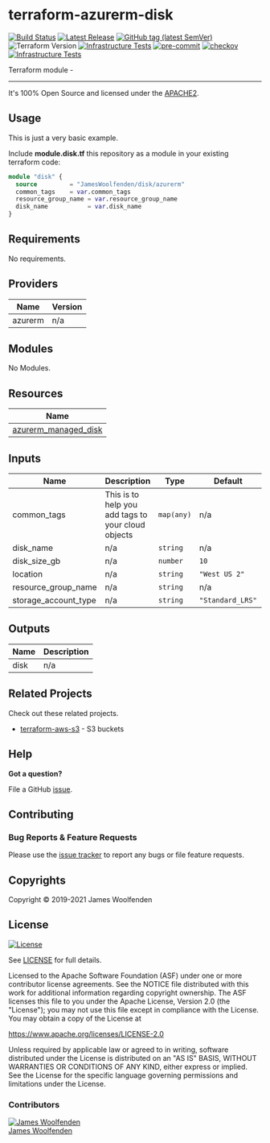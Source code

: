 # terraform-azurerm-disk

[![Build Status](https://github.com/JamesWoolfenden/terraform-azurerm-disk/workflows/Verify%20and%20Bump/badge.svg?branch=master)](https://github.com/JamesWoolfenden/terraform-azurerm-disk)
[![Latest Release](https://img.shields.io/github/release/JamesWoolfenden/terraform-azurerm-disk.svg)](https://github.com/JamesWoolfenden/terraform-azurerm-disk/releases/latest)
[![GitHub tag (latest SemVer)](https://img.shields.io/github/tag/JamesWoolfenden/terraform-azurerm-disk.svg?label=latest)](https://github.com/JamesWoolfenden/terraform-azurerm-disk/releases/latest)
![Terraform Version](https://img.shields.io/badge/tf-%3E%3D0.14.0-blue.svg)
[![Infrastructure Tests](https://www.bridgecrew.cloud/badges/github/JamesWoolfenden/terraform-azurerm-disk/cis_aws)](https://www.bridgecrew.cloud/link/badge?vcs=github&fullRepo=JamesWoolfenden%2Fterraform-azurerm-disk&benchmark=CIS+AWS+V1.2)
[![pre-commit](https://img.shields.io/badge/pre--commit-enabled-brightgreen?logo=pre-commit&logoColor=white)](https://github.com/pre-commit/pre-commit)
[![checkov](https://img.shields.io/badge/checkov-verified-brightgreen)](https://www.checkov.io/)
[![Infrastructure Tests](https://www.bridgecrew.cloud/badges/github/jameswoolfenden/terraform-azurerm-disk/general)](https://www.bridgecrew.cloud/link/badge?vcs=github&fullRepo=JamesWoolfenden%2Fterraform-azurerm-disk&benchmark=INFRASTRUCTURE+SECURITY)

Terraform module -

---

It's 100% Open Source and licensed under the [APACHE2](LICENSE).

## Usage

This is just a very basic example.

Include **module.disk.tf** this repository as a module in your existing terraform code:

```terraform
module "disk" {
  source         = "JamesWoolfenden/disk/azurerm"
  common_tags    = var.common_tags
  resource_group_name = var.resource_group_name
  disk_name           = var.disk_name
}
```

<!-- BEGINNING OF PRE-COMMIT-TERRAFORM DOCS HOOK -->
## Requirements

No requirements.

## Providers

| Name | Version |
|------|---------|
| azurerm | n/a |

## Modules

No Modules.

## Resources

| Name |
|------|
| [azurerm_managed_disk](https://registry.terraform.io/providers/hashicorp/azurerm/latest/docs/resources/managed_disk) |

## Inputs

| Name | Description | Type | Default | Required |
|------|-------------|------|---------|:--------:|
| common\_tags | This is to help you add tags to your cloud objects | `map(any)` | n/a | yes |
| disk\_name | n/a | `string` | n/a | yes |
| disk\_size\_gb | n/a | `number` | `10` | no |
| location | n/a | `string` | `"West US 2"` | no |
| resource\_group\_name | n/a | `string` | n/a | yes |
| storage\_account\_type | n/a | `string` | `"Standard_LRS"` | no |

## Outputs

| Name | Description |
|------|-------------|
| disk | n/a |
<!-- END OF PRE-COMMIT-TERRAFORM DOCS HOOK -->

## Related Projects

Check out these related projects.

- [terraform-aws-s3](https://github.com/jameswoolfenden/terraform-aws-s3) - S3 buckets

## Help

**Got a question?**

File a GitHub [issue](https://github.com/JamesWoolfenden/terraform-azurerm-disk/issues).

## Contributing

### Bug Reports & Feature Requests

Please use the [issue tracker](https://github.com/JamesWoolfenden/terraform-azurerm-disk/issues) to report any bugs or file feature requests.

## Copyrights

Copyright © 2019-2021 James Woolfenden

## License

[![License](https://img.shields.io/badge/License-Apache%202.0-blue.svg)](https://opensource.org/licenses/Apache-2.0)

See [LICENSE](LICENSE) for full details.

Licensed to the Apache Software Foundation (ASF) under one
or more contributor license agreements. See the NOTICE file
distributed with this work for additional information
regarding copyright ownership. The ASF licenses this file
to you under the Apache License, Version 2.0 (the
"License"); you may not use this file except in compliance
with the License. You may obtain a copy of the License at

<https://www.apache.org/licenses/LICENSE-2.0>

Unless required by applicable law or agreed to in writing,
software distributed under the License is distributed on an
"AS IS" BASIS, WITHOUT WARRANTIES OR CONDITIONS OF ANY
KIND, either express or implied. See the License for the
specific language governing permissions and limitations
under the License.

### Contributors

[![James Woolfenden][jameswoolfenden_avatar]][jameswoolfenden_homepage]<br/>[James Woolfenden][jameswoolfenden_homepage]

[jameswoolfenden_homepage]: https://github.com/jameswoolfenden
[jameswoolfenden_avatar]: https://github.com/jameswoolfenden.png?size=150
[github]: https://github.com/jameswoolfenden
[linkedin]: https://www.linkedin.com/in/jameswoolfenden/
[twitter]: https://twitter.com/JimWoolfenden
[share_twitter]: https://twitter.com/intent/tweet/?text=terraform-azurerm-disk&url=https://github.com/JamesWoolfenden/terraform-azurerm-disk
[share_linkedin]: https://www.linkedin.com/shareArticle?mini=true&title=terraform-azurerm-disk&url=https://github.com/JamesWoolfenden/terraform-azurerm-disk
[share_reddit]: https://reddit.com/submit/?url=https://github.com/JamesWoolfenden/terraform-azurerm-disk
[share_facebook]: https://facebook.com/sharer/sharer.php?u=https://github.com/JamesWoolfenden/terraform-azurerm-disk
[share_email]: mailto:?subject=terraform-azurerm-disk&body=https://github.com/JamesWoolfenden/terraform-azurerm-disk
